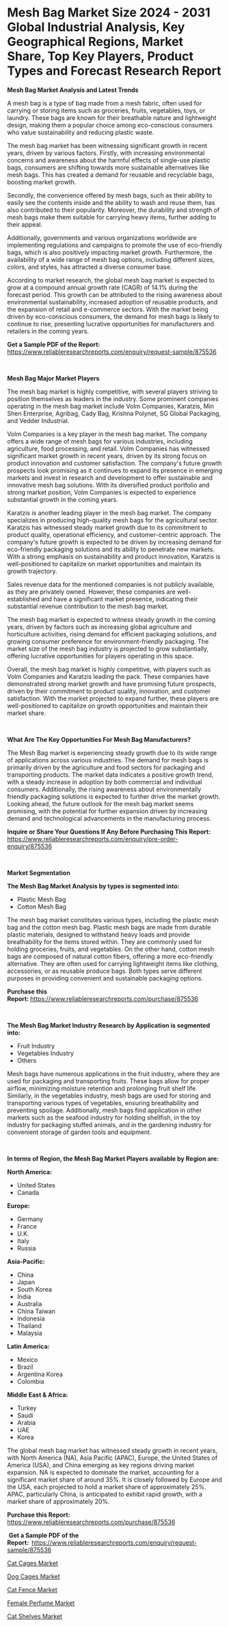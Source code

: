 <p><h1>Mesh Bag Market Size 2024 - 2031 Global Industrial Analysis, Key Geographical Regions, Market Share, Top Key Players, Product Types and Forecast Research Report</h1></p><p><strong>Mesh Bag Market Analysis and Latest Trends</strong></p>
<p><p>A mesh bag is a type of bag made from a mesh fabric, often used for carrying or storing items such as groceries, fruits, vegetables, toys, or laundry. These bags are known for their breathable nature and lightweight design, making them a popular choice among eco-conscious consumers who value sustainability and reducing plastic waste.</p><p>The mesh bag market has been witnessing significant growth in recent years, driven by various factors. Firstly, with increasing environmental concerns and awareness about the harmful effects of single-use plastic bags, consumers are shifting towards more sustainable alternatives like mesh bags. This has created a demand for reusable and recyclable bags, boosting market growth.</p><p>Secondly, the convenience offered by mesh bags, such as their ability to easily see the contents inside and the ability to wash and reuse them, has also contributed to their popularity. Moreover, the durability and strength of mesh bags make them suitable for carrying heavy items, further adding to their appeal.</p><p>Additionally, governments and various organizations worldwide are implementing regulations and campaigns to promote the use of eco-friendly bags, which is also positively impacting market growth. Furthermore, the availability of a wide range of mesh bag options, including different sizes, colors, and styles, has attracted a diverse consumer base.</p><p>According to market research, the global mesh bag market is expected to grow at a compound annual growth rate (CAGR) of 14.1% during the forecast period. This growth can be attributed to the rising awareness about environmental sustainability, increased adoption of reusable products, and the expansion of retail and e-commerce sectors. With the market being driven by eco-conscious consumers, the demand for mesh bags is likely to continue to rise, presenting lucrative opportunities for manufacturers and retailers in the coming years.</p></p>
<p><strong>Get a Sample PDF of the Report:&nbsp;</strong> <a href="https://www.reliableresearchreports.com/enquiry/request-sample/875536">https://www.reliableresearchreports.com/enquiry/request-sample/875536</a></p>
<p>&nbsp;</p>
<p><strong>Mesh Bag Major Market Players</strong></p>
<p><p>The mesh bag market is highly competitive, with several players striving to position themselves as leaders in the industry. Some prominent companies operating in the mesh bag market include Volm Companies, Karatzis, Min Shen Enterprise, Agribag, Cady Bag, Krishna Polynet, SG Global Packaging, and Vedder Industrial.</p><p>Volm Companies is a key player in the mesh bag market. The company offers a wide range of mesh bags for various industries, including agriculture, food processing, and retail. Volm Companies has witnessed significant market growth in recent years, driven by its strong focus on product innovation and customer satisfaction. The company's future growth prospects look promising as it continues to expand its presence in emerging markets and invest in research and development to offer sustainable and innovative mesh bag solutions. With its diversified product portfolio and strong market position, Volm Companies is expected to experience substantial growth in the coming years.</p><p>Karatzis is another leading player in the mesh bag market. The company specializes in producing high-quality mesh bags for the agricultural sector. Karatzis has witnessed steady market growth due to its commitment to product quality, operational efficiency, and customer-centric approach. The company's future growth is expected to be driven by increasing demand for eco-friendly packaging solutions and its ability to penetrate new markets. With a strong emphasis on sustainability and product innovation, Karatzis is well-positioned to capitalize on market opportunities and maintain its growth trajectory.</p><p>Sales revenue data for the mentioned companies is not publicly available, as they are privately owned. However, these companies are well-established and have a significant market presence, indicating their substantial revenue contribution to the mesh bag market.</p><p>The mesh bag market is expected to witness steady growth in the coming years, driven by factors such as increasing global agriculture and horticulture activities, rising demand for efficient packaging solutions, and growing consumer preference for environment-friendly packaging. The market size of the mesh bag industry is projected to grow substantially, offering lucrative opportunities for players operating in this space.</p><p>Overall, the mesh bag market is highly competitive, with players such as Volm Companies and Karatzis leading the pack. These companies have demonstrated strong market growth and have promising future prospects, driven by their commitment to product quality, innovation, and customer satisfaction. With the market projected to expand further, these players are well-positioned to capitalize on growth opportunities and maintain their market share.</p></p>
<p>&nbsp;</p>
<p><strong>What Are The Key Opportunities For Mesh Bag Manufacturers?</strong></p>
<p><p>The Mesh Bag market is experiencing steady growth due to its wide range of applications across various industries. The demand for mesh bags is primarily driven by the agriculture and food sectors for packaging and transporting products. The market data indicates a positive growth trend, with a steady increase in adoption by both commercial and individual consumers. Additionally, the rising awareness about environmentally friendly packaging solutions is expected to further drive the market growth. Looking ahead, the future outlook for the mesh bag market seems promising, with the potential for further expansion driven by increasing demand and technological advancements in the manufacturing process.</p></p>
<p><strong>Inquire or Share Your Questions If Any Before Purchasing This Report:</strong> <a href="https://www.reliableresearchreports.com/enquiry/pre-order-enquiry/875536">https://www.reliableresearchreports.com/enquiry/pre-order-enquiry/875536</a></p>
<p>&nbsp;</p>
<p><strong>Market Segmentation</strong></p>
<p><strong>The Mesh Bag Market Analysis by types is segmented into:</strong></p>
<p><ul><li>Plastic Mesh Bag</li><li>Cotton Mesh Bag</li></ul></p>
<p><p>The mesh bag market constitutes various types, including the plastic mesh bag and the cotton mesh bag. Plastic mesh bags are made from durable plastic materials, designed to withstand heavy loads and provide breathability for the items stored within. They are commonly used for holding groceries, fruits, and vegetables. On the other hand, cotton mesh bags are composed of natural cotton fibers, offering a more eco-friendly alternative. They are often used for carrying lightweight items like clothing, accessories, or as reusable produce bags. Both types serve different purposes in providing convenient and sustainable packaging options.</p></p>
<p><strong>Purchase this Report:&nbsp;</strong><a href="https://www.reliableresearchreports.com/purchase/875536">https://www.reliableresearchreports.com/purchase/875536</a></p>
<p>&nbsp;</p>
<p><strong>The Mesh Bag Market Industry Research by Application is segmented into:</strong></p>
<p><ul><li>Fruit Industry</li><li>Vegetables Industry</li><li>Others</li></ul></p>
<p><p>Mesh bags have numerous applications in the fruit industry, where they are used for packaging and transporting fruits. These bags allow for proper airflow, minimizing moisture retention and prolonging fruit shelf life. Similarly, in the vegetables industry, mesh bags are used for storing and transporting various types of vegetables, ensuring breathability and preventing spoilage. Additionally, mesh bags find application in other markets such as the seafood industry for holding shellfish, in the toy industry for packaging stuffed animals, and in the gardening industry for convenient storage of garden tools and equipment.</p></p>
<p>&nbsp;</p>
<p><strong>In terms of Region, the Mesh Bag Market Players available by Region are:</strong></p>
<p>
    <p> <strong> North America: </strong>
        <ul>
            <li>United States</li>
            <li>Canada</li>
        </ul>
        </p> 
    <p> <strong> Europe: </strong>
        <ul>
            <li>Germany</li>
            <li>France</li>
            <li>U.K.</li>
            <li>Italy</li>
            <li>Russia</li>
        </ul>
        </p> 
    <p> <strong> Asia-Pacific: </strong>
        <ul>
            <li>China</li>
            <li>Japan</li>
            <li>South Korea</li>
            <li>India</li>
            <li>Australia</li>
            <li>China Taiwan</li>
            <li>Indonesia</li>
            <li>Thailand</li>
            <li>Malaysia</li>
        </ul>
        </p> 
    <p> <strong> Latin America: </strong>
        <ul>
            <li>Mexico</li>
            <li>Brazil</li>
            <li>Argentina Korea</li>
            <li>Colombia</li>
        </ul>
        </p> 
    <p> <strong> Middle East & Africa: </strong>
        <ul>
            <li>Turkey</li>
            <li>Saudi</li>
            <li>Arabia</li>
            <li>UAE</li>
            <li>Korea</li>
        </ul>
    </p>
    </p>
<p><p>The global mesh bag market has witnessed steady growth in recent years, with North America (NA), Asia Pacific (APAC), Europe, the United States of America (USA), and China emerging as key regions driving market expansion. NA is expected to dominate the market, accounting for a significant market share of around 35%. It is closely followed by Europe and the USA, each projected to hold a market share of approximately 25%. APAC, particularly China, is anticipated to exhibit rapid growth, with a market share of approximately 20%.</p></p>
<p><strong>Purchase this Report: </strong><a href="https://www.reliableresearchreports.com/purchase/875536">https://www.reliableresearchreports.com/purchase/875536</a></p>
<p>&nbsp;<strong>Get a Sample PDF of the Report:&nbsp;&nbsp;</strong><a href="https://www.reliableresearchreports.com/enquiry/request-sample/875536">https://www.reliableresearchreports.com/enquiry/request-sample/875536</a></p>
<p><strong></strong></p>
<p><p><a href="https://medium.com/@anthonyrichards766/cat-cages-market-insights-into-market-cagr-market-trends-and-growth-strategies-0cae26e88ea3">Cat Cages Market</a></p><p><a href="https://medium.com/@anthonyrichards766/dog-cages-market-comprehensive-assessment-by-type-application-and-geography-50b43912d97c">Dog Cages Market</a></p><p><a href="https://medium.com/@anthonyrichards766/cat-fence-market-insights-into-market-cagr-market-trends-and-growth-strategies-f86b77a9185d">Cat Fence Market</a></p><p><a href="https://medium.com/@anthonyrichards766/female-perfume-market-trends-forecast-and-competitive-analysis-to-2031-e37371ae684e">Female Perfume Market</a></p><p><a href="https://medium.com/@anthonyrichards766/cat-shelves-market-size-and-market-trends-complete-industry-overview-2024-to-2031-5ffef6b0e4d0">Cat Shelves Market</a></p></p>